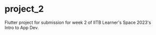 # project_2

Flutter project for submission for week 2 of IITB Learner's Space 2023's Intro to App Dev.
